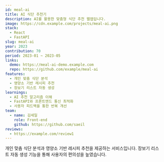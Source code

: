 ```yaml
---
id: meal-ai
title: AI 식단 추천기
description: AI를 활용한 맞춤형 식단 추천 웹앱입니다.
image: https://cdn.example.com/projects/meal-ai.png
stack:
  - React
  - FastAPI
slug: meal-ai
year: 2023
contribution: 70
period: 2023-01 ~ 2023-05
links:
  demo: https://meal-ai-demo.example.com
  repo: https://github.com/example/meal-ai
features:
  - 개인 맞춤 식단 분석
  - 영양소 기반 레시피 추천
  - 장보기 리스트 자동 생성
learnings:
  - AI 추천 알고리즘 이해
  - FastAPI와 프론트엔드 통신 최적화
  - 사용자 피드백을 통한 반복 개선
team:
  - name: 김세일
    role: Front-end
    github: https://github.com/saeil
reviews:
  - https://example.com/review1
---
```


개인 맞춤 식단 분석과 영양소 기반 레시피 추천을 제공하는 서비스입니다.
장보기 리스트 자동 생성 기능을 통해 사용자의 편의성을 높였습니다.
